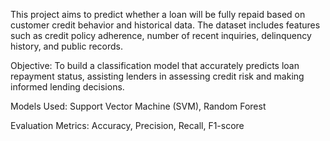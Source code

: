 This project aims to predict whether a loan will be fully repaid based on customer credit behavior and historical data. The dataset includes features such as credit policy adherence, number of recent inquiries, delinquency history, and public records.

Objective: To build a classification model that accurately predicts loan repayment status, assisting lenders in assessing credit risk and making informed lending decisions.

Models Used: Support Vector Machine (SVM), Random Forest

Evaluation Metrics: Accuracy, Precision, Recall, F1-score
